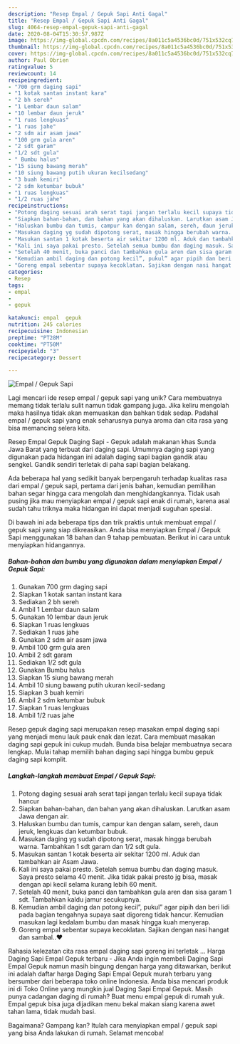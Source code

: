 ```yaml
---
description: "Resep Empal / Gepuk Sapi Anti Gagal"
title: "Resep Empal / Gepuk Sapi Anti Gagal"
slug: 4064-resep-empal-gepuk-sapi-anti-gagal
date: 2020-08-04T15:30:57.987Z
image: https://img-global.cpcdn.com/recipes/8a011c5a4536bc0d/751x532cq70/empal-gepuk-sapi-foto-resep-utama.jpg
thumbnail: https://img-global.cpcdn.com/recipes/8a011c5a4536bc0d/751x532cq70/empal-gepuk-sapi-foto-resep-utama.jpg
cover: https://img-global.cpcdn.com/recipes/8a011c5a4536bc0d/751x532cq70/empal-gepuk-sapi-foto-resep-utama.jpg
author: Paul Obrien
ratingvalue: 5
reviewcount: 14
recipeingredient:
- "700 grm daging sapi"
- "1 kotak santan instant kara"
- "2 bh sereh"
- "1 Lembar daun salam"
- "10 lembar daun jeruk"
- "1 ruas lengkuas"
- "1 ruas jahe"
- "2 sdm air asam jawa"
- "100 grm gula aren"
- "2 sdt garam"
- "1/2 sdt gula"
- " Bumbu halus"
- "15 siung bawang merah"
- "10 siung bawang putih ukuran kecilsedang"
- "3 buah kemiri"
- "2 sdm ketumbar bubuk"
- "1 ruas lengkuas"
- "1/2 ruas jahe"
recipeinstructions:
- "Potong daging sesuai arah serat tapi jangan terlalu kecil supaya tidak hancur"
- "Siapkan bahan-bahan, dan bahan yang akan dihaluskan. Larutkan asam Jawa dengan air."
- "Haluskan bumbu dan tumis, campur kan dengan salam, sereh, daun jeruk, lengkuas dan ketumbar bubuk."
- "Masukan daging yg sudah dipotong serat, masak hingga berubah warna. Tambahkan 1 sdt garam dan 1/2 sdt gula."
- "Masukan santan 1 kotak beserta air sekitar 1200 ml. Aduk dan tambahkan air Asam Jawa."
- "Kali ini saya pakai presto. Setelah semua bumbu dan daging masuk. Saya presto selama 40 menit. Jika tidak pakai presto jg bisa, masak dengan api kecil selama kurang lebih 60 menit."
- "Setelah 40 menit, buka panci dan tambahkan gula aren dan sisa garam 1 sdt. Tambahkan kaldu jamur secukupnya."
- "Kemudian ambil daging dan potong kecil”, pukul” agar pipih dan beri lidi pada bagian tengahnya supaya saat digoreng tidak hancur. Kemudian masukan lagi kedalam bumbu dan masak hingga kuah menyerap."
- "Goreng empal sebentar supaya kecoklatan. Sajikan dengan nasi hangat dan sambal..❤️"
categories:
- Resep
tags:
- empal
- 
- gepuk

katakunci: empal  gepuk 
nutrition: 245 calories
recipecuisine: Indonesian
preptime: "PT28M"
cooktime: "PT50M"
recipeyield: "3"
recipecategory: Dessert

---
```



![Empal / Gepuk Sapi](https://img-global.cpcdn.com/recipes/8a011c5a4536bc0d/751x532cq70/empal-gepuk-sapi-foto-resep-utama.jpg)

Lagi mencari ide resep empal / gepuk sapi yang unik? Cara membuatnya memang tidak terlalu sulit namun tidak gampang juga. Jika keliru mengolah maka hasilnya tidak akan memuaskan dan bahkan tidak sedap. Padahal empal / gepuk sapi yang enak seharusnya punya aroma dan cita rasa yang bisa memancing selera kita.

Resep Empal Gepuk Daging Sapi - Gepuk adalah makanan khas Sunda Jawa Barat yang terbuat dari daging sapi. Umumnya daging sapi yang digunakan pada hidangan ini adalah daging sapi bagian gandik atau sengkel. Gandik sendiri terletak di paha sapi bagian belakang.

Ada beberapa hal yang sedikit banyak berpengaruh terhadap kualitas rasa dari empal / gepuk sapi, pertama dari jenis bahan, kemudian pemilihan bahan segar hingga cara mengolah dan menghidangkannya. Tidak usah pusing jika mau menyiapkan empal / gepuk sapi enak di rumah, karena asal sudah tahu triknya maka hidangan ini dapat menjadi suguhan spesial.


Di bawah ini ada beberapa tips dan trik praktis untuk membuat empal / gepuk sapi yang siap dikreasikan. Anda bisa menyiapkan Empal / Gepuk Sapi menggunakan 18 bahan dan 9 tahap pembuatan. Berikut ini cara untuk menyiapkan hidangannya.

<!--inarticleads1-->

##### Bahan-bahan dan bumbu yang digunakan dalam menyiapkan Empal / Gepuk Sapi:

1. Gunakan 700 grm daging sapi
1. Siapkan 1 kotak santan instant kara
1. Sediakan 2 bh sereh
1. Ambil 1 Lembar daun salam
1. Gunakan 10 lembar daun jeruk
1. Siapkan 1 ruas lengkuas
1. Sediakan 1 ruas jahe
1. Gunakan 2 sdm air asam jawa
1. Ambil 100 grm gula aren
1. Ambil 2 sdt garam
1. Sediakan 1/2 sdt gula
1. Gunakan  Bumbu halus
1. Siapkan 15 siung bawang merah
1. Ambil 10 siung bawang putih ukuran kecil-sedang
1. Siapkan 3 buah kemiri
1. Ambil 2 sdm ketumbar bubuk
1. Siapkan 1 ruas lengkuas
1. Ambil 1/2 ruas jahe


Resep gepuk daging sapi merupakan resep masakan empal daging sapi yang menjadi menu lauk pauk enak dan lezat. Cara membuat masakan daging sapi gepuk ini cukup mudah. Bunda bisa belajar membuatnya secara lengkap. Mulai tahap memilih bahan daging sapi hingga bumbu gepuk daging sapi komplit. 

<!--inarticleads2-->

##### Langkah-langkah membuat Empal / Gepuk Sapi:

1. Potong daging sesuai arah serat tapi jangan terlalu kecil supaya tidak hancur
1. Siapkan bahan-bahan, dan bahan yang akan dihaluskan. Larutkan asam Jawa dengan air.
1. Haluskan bumbu dan tumis, campur kan dengan salam, sereh, daun jeruk, lengkuas dan ketumbar bubuk.
1. Masukan daging yg sudah dipotong serat, masak hingga berubah warna. Tambahkan 1 sdt garam dan 1/2 sdt gula.
1. Masukan santan 1 kotak beserta air sekitar 1200 ml. Aduk dan tambahkan air Asam Jawa.
1. Kali ini saya pakai presto. Setelah semua bumbu dan daging masuk. Saya presto selama 40 menit. Jika tidak pakai presto jg bisa, masak dengan api kecil selama kurang lebih 60 menit.
1. Setelah 40 menit, buka panci dan tambahkan gula aren dan sisa garam 1 sdt. Tambahkan kaldu jamur secukupnya.
1. Kemudian ambil daging dan potong kecil”, pukul” agar pipih dan beri lidi pada bagian tengahnya supaya saat digoreng tidak hancur. Kemudian masukan lagi kedalam bumbu dan masak hingga kuah menyerap.
1. Goreng empal sebentar supaya kecoklatan. Sajikan dengan nasi hangat dan sambal..❤️


Rahasia kelezatan cita rasa empal daging sapi goreng ini terletak … Harga Daging Sapi Empal Gepuk terbaru - Jika Anda ingin membeli Daging Sapi Empal Gepuk namun masih bingung dengan harga yang ditawarkan, berikut ini adalah daftar harga Daging Sapi Empal Gepuk murah terbaru yang bersumber dari beberapa toko online Indonesia. Anda bisa mencari produk ini di Toko Online yang mungkin jual Daging Sapi Empal Gepuk. Masih punya cadangan daging di rumah? Buat menu empal gepuk di rumah yuk. Empal gepuk bisa juga dijadikan menu bekal makan siang karena awet tahan lama, tidak mudah basi. 

Bagaimana? Gampang kan? Itulah cara menyiapkan empal / gepuk sapi yang bisa Anda lakukan di rumah. Selamat mencoba!
